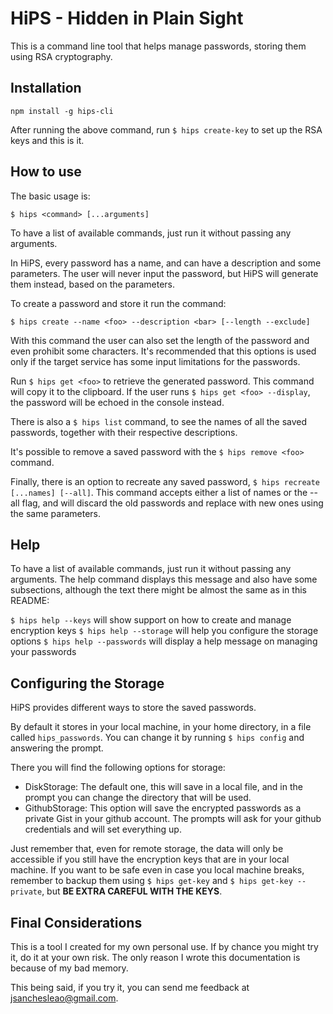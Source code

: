 # HiPS - Hidden in Plain Sight

This is a command line tool that helps manage passwords, storing them using RSA cryptography.

## Installation

`npm install -g hips-cli`

After running the above command, run `$ hips create-key` to set up the RSA keys and this is it.

## How to use

The basic usage is:

`$ hips <command> [...arguments]`

To have a list of available commands, just run it without passing any arguments.

In HiPS, every password has a name, and can have a description and some parameters. The user will never input
the password, but HiPS will generate them instead, based on the parameters.

To create a password and store it run the command:

`$ hips create --name <foo> --description <bar> [--length --exclude]`

With this command the user can also set the length of the password and even prohibit some characters. It's
recommended that this options is used only if the target service has some input limitations for the
passwords.

Run `$ hips get <foo>` to retrieve the generated password. This command will copy it to the clipboard.
If the user runs `$ hips get <foo> --display`, the password will be echoed in the console instead.

There is also a `$ hips list` command, to see the names of all the saved passwords, together with their 
respective descriptions.

It's possible to remove a saved password with the `$ hips remove <foo>` command.

Finally, there is an option to recreate any saved password, `$ hips recreate [...names] [--all]`. This command accepts either a list of names
or the --all flag, and will discard the old passwords and replace with new ones using the same parameters.

## Help

To have a list of available commands, just run it without passing any arguments.
The help command displays this message and also have some subsections, although the text there might be almost the same as in this README:

`$ hips help --keys` will show support on how to create and manage encryption keys
`$ hips help --storage` will help you configure the storage options
`$ hips help --passwords` will display a help message on managing your passwords

## Configuring the Storage

HiPS provides different ways to store the saved passwords.

By default it stores in your local machine, in your home directory, in a file called `hips_passwords`.
You can change it by running `$ hips config` and answering the prompt.

There you will find the following options for storage:

- DiskStorage: The default one, this will save in a local file, and in the prompt you can change the directory
that will be used.
- GithubStorage: This option will save the encrypted passwords as a private Gist in your github account. The
prompts will ask for your github credentials and will set everything up.

Just remember that, even for remote storage, the data will only be accessible if you still have the encryption
keys that are in your local machine. If you want to be safe even in case you local machine breaks, remember to
backup them using `$ hips get-key` and `$ hips get-key --private`, but __BE EXTRA CAREFUL WITH THE KEYS__.

## Final Considerations

This is a tool I created for my own personal use. If by chance you might try it, do it at your own risk.
The only reason I wrote this documentation is because of my bad memory.

This being said, if you try it, you can send me feedback at <jsanchesleao@gmail.com>.
